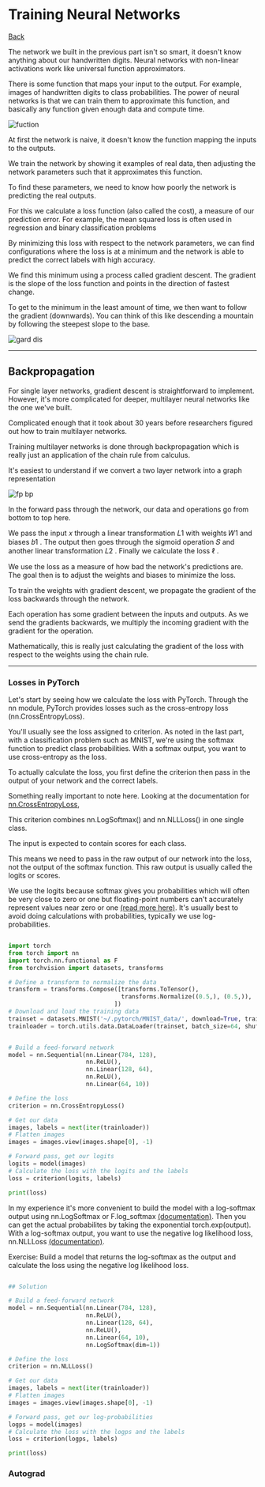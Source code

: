 # Training Neural Networks

[Back](README.md)

The network we built in the previous part isn't so smart, it doesn't know anything about our handwritten digits. Neural networks with non-linear activations work like universal function approximators.

There is some function that maps your input to the output. For example, images of handwritten digits to class probabilities. The power of neural networks is that we can train them to approximate this function, and basically any function given enough data and compute time.

![fuction](../img/fa.png)

At first the network is naive, it doesn't know the function mapping the inputs to the outputs.

We train the network by showing it examples of real data, then adjusting the network parameters such that it approximates this function.

To find these parameters, we need to know how poorly the network is predicting the real outputs.

For this we calculate a loss function (also called the cost), a measure of our prediction error. For example, the mean squared loss is often used in regression and binary classification problems

By minimizing this loss with respect to the network parameters, we can find configurations where the loss is at a minimum and the network is able to predict the correct labels with high accuracy.

We find this minimum using a process called gradient descent. The gradient is the slope of the loss function and points in the direction of fastest change.

To get to the minimum in the least amount of time, we then want to follow the gradient (downwards). You can think of this like descending a mountain by following the steepest slope to the base.

![gard dis](../img/grde.png)

---

## Backpropagation

For single layer networks, gradient descent is straightforward to implement. However, it's more complicated for deeper, multilayer neural networks like the one we've built.

Complicated enough that it took about 30 years before researchers figured out how to train multilayer networks.

Training multilayer networks is done through backpropagation which is really just an application of the chain rule from calculus.

It's easiest to understand if we convert a two layer network into a graph representation

![fp bp](../img/fpbp.png)

In the forward pass through the network, our data and operations go from bottom to top here.

We pass the input  𝑥  through a linear transformation  𝐿1  with weights  𝑊1  and biases  𝑏1 . The output then goes through the sigmoid operation  𝑆  and another linear transformation  𝐿2 . Finally we calculate the loss  ℓ .

We use the loss as a measure of how bad the network's predictions are. The goal then is to adjust the weights and biases to minimize the loss.

To train the weights with gradient descent, we propagate the gradient of the loss backwards through the network.

Each operation has some gradient between the inputs and outputs. As we send the gradients backwards, we multiply the incoming gradient with the gradient for the operation.

Mathematically, this is really just calculating the gradient of the loss with respect to the weights using the chain rule.

---

### Losses in PyTorch

Let's start by seeing how we calculate the loss with PyTorch. Through the nn module, PyTorch provides losses such as the cross-entropy loss (nn.CrossEntropyLoss).

You'll usually see the loss assigned to criterion. As noted in the last part, with a classification problem such as MNIST, we're using the softmax function to predict class probabilities. With a softmax output, you want to use cross-entropy as the loss.

To actually calculate the loss, you first define the criterion then pass in the output of your network and the correct labels.

Something really important to note here. Looking at the documentation for [nn.CrossEntropyLoss](https://pytorch.org/docs/stable/nn.html#torch.nn.CrossEntropyLoss),

This criterion combines nn.LogSoftmax() and nn.NLLLoss() in one single class.

The input is expected to contain scores for each class.

This means we need to pass in the raw output of our network into the loss, not the output of the softmax function. This raw output is usually called the logits or scores.

We use the logits because softmax gives you probabilities which will often be very close to zero or one but floating-point numbers can't accurately represent values near zero or one [(read more here)](https://docs.python.org/3/tutorial/floatingpoint.html). It's usually best to avoid doing calculations with probabilities, typically we use log-probabilities.

```py

import torch
from torch import nn
import torch.nn.functional as F
from torchvision import datasets, transforms

# Define a transform to normalize the data
transform = transforms.Compose([transforms.ToTensor(),
                                transforms.Normalize((0.5,), (0.5,)),
                              ])
# Download and load the training data
trainset = datasets.MNIST('~/.pytorch/MNIST_data/', download=True, train=True, transform=transform)
trainloader = torch.utils.data.DataLoader(trainset, batch_size=64, shuffle=True)

```

```py

# Build a feed-forward network
model = nn.Sequential(nn.Linear(784, 128),
                      nn.ReLU(),
                      nn.Linear(128, 64),
                      nn.ReLU(),
                      nn.Linear(64, 10))

# Define the loss
criterion = nn.CrossEntropyLoss()

# Get our data
images, labels = next(iter(trainloader))
# Flatten images
images = images.view(images.shape[0], -1)

# Forward pass, get our logits
logits = model(images)
# Calculate the loss with the logits and the labels
loss = criterion(logits, labels)

print(loss)

```

In my experience it's more convenient to build the model with a log-softmax output using nn.LogSoftmax or F.log_softmax [(documentation)](https://pytorch.org/docs/stable/nn.html#torch.nn.LogSoftmax). Then you can get the actual probabilites by taking the exponential torch.exp(output). With a log-softmax output, you want to use the negative log likelihood loss, nn.NLLLoss [(documentation)](https://pytorch.org/docs/stable/nn.html#torch.nn.NLLLoss).

Exercise: Build a model that returns the log-softmax as the output and calculate the loss using the negative log likelihood loss.

```py

## Solution

# Build a feed-forward network
model = nn.Sequential(nn.Linear(784, 128),
                      nn.ReLU(),
                      nn.Linear(128, 64),
                      nn.ReLU(),
                      nn.Linear(64, 10),
                      nn.LogSoftmax(dim=1))

# Define the loss
criterion = nn.NLLLoss()

# Get our data
images, labels = next(iter(trainloader))
# Flatten images
images = images.view(images.shape[0], -1)

# Forward pass, get our log-probabilities
logps = model(images)
# Calculate the loss with the logps and the labels
loss = criterion(logps, labels)

print(loss)

```

### Autograd
